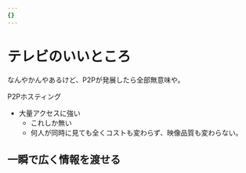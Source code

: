 ```yaml
---
{}
---
```

# テレビのいいところ

なんやかんやあるけど、P2Pが発展したら全部無意味や。

P2Pホスティング

- 大量アクセスに強い
    - これしか無い
    - 何人が同時に見ても全くコストも変わらず、映像品質も変わらない。

## 一瞬で広く情報を渡せる